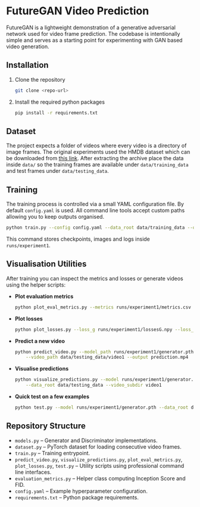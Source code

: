 # FutureGAN Video Prediction

FutureGAN is a lightweight demonstration of a generative adversarial network used for video frame prediction. The codebase is intentionally simple and serves as a starting point for experimenting with GAN based video generation.

## Installation

1. Clone the repository
   ```bash
   git clone <repo-url>
   ```
2. Install the required python packages
   ```bash
   pip install -r requirements.txt
   ```

## Dataset

The project expects a folder of videos where every video is a directory of image frames. The original experiments used the HMDB dataset which can be downloaded from [this link](https://drive.google.com/file/d/1yPMWhr_-4YZenPI_HRNoGVQGDsENKwKb/view). After extracting the archive place the data inside `data/` so the training frames are available under `data/training_data` and test frames under `data/testing_data`.

## Training

The training process is controlled via a small YAML configuration file. By default `config.yaml` is used. All command line tools accept custom paths allowing you to keep outputs organised.

```bash
python train.py --config config.yaml --data_root data/training_data --output_dir runs/experiment1
```

This command stores checkpoints, images and logs inside `runs/experiment1`.

## Visualisation Utilities

After training you can inspect the metrics and losses or generate videos using the helper scripts:

- **Plot evaluation metrics**
  ```bash
  python plot_eval_metrics.py --metrics runs/experiment1/metrics.csv --output_dir plots
  ```
- **Plot losses**
  ```bash
  python plot_losses.py --loss_g runs/experiment1/lossesG.npy --loss_d runs/experiment1/lossesD.npy
  ```
- **Predict a new video**
  ```bash
  python predict_video.py --model_path runs/experiment1/generator.pth \
      --video_path data/testing_data/video1 --output prediction.mp4
  ```
- **Visualise predictions**
  ```bash
  python visualize_predictions.py --model runs/experiment1/generator.pth \
      --data_root data/testing_data --video_subdir video1
  ```
- **Quick test on a few examples**
  ```bash
  python test.py --model runs/experiment1/generator.pth --data_root data/testing_data
  ```

## Repository Structure

- `models.py` &ndash; Generator and Discriminator implementations.
- `dataset.py` &ndash; PyTorch dataset for loading consecutive video frames.
- `train.py` &ndash; Training entrypoint.
- `predict_video.py`, `visualize_predictions.py`, `plot_eval_metrics.py`, `plot_losses.py`, `test.py` &ndash; Utility scripts using professional command line interfaces.
- `evaluation_metrics.py` &ndash; Helper class computing Inception Score and FID.
- `config.yaml` &ndash; Example hyperparameter configuration.
- `requirements.txt` &ndash; Python package requirements.

